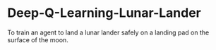 # Deep-Q-Learning-Lunar-Lander
To train an agent to land a lunar lander safely on a landing pad on the surface of the moon.
